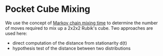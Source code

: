 # Pocket Cube Mixing

We use the concept of [Markov chain mixing time](https://en.wikipedia.org/wiki/Markov_chain_mixing_time) to determine the number of moves required to mix up a 2x2x2 Rubik's cube. Two approaches are used here:
* direct computation of the distance from stationarity d(t)
* hypothesis test of the distance between two distributions
